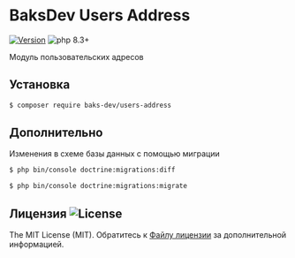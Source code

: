 # BaksDev Users Address

[![Version](https://img.shields.io/badge/version-7.1.2-blue)](https://github.com/baks-dev/users-address/releases)
![php 8.3+](https://img.shields.io/badge/php-min%208.3-red.svg)

Модуль пользовательских адресов

## Установка

``` bash
$ composer require baks-dev/users-address
```

## Дополнительно

Изменения в схеме базы данных с помощью миграции

``` bash
$ php bin/console doctrine:migrations:diff

$ php bin/console doctrine:migrations:migrate
```

## Лицензия ![License](https://img.shields.io/badge/MIT-green)

The MIT License (MIT). Обратитесь к [Файлу лицензии](LICENSE.md) за дополнительной информацией.
